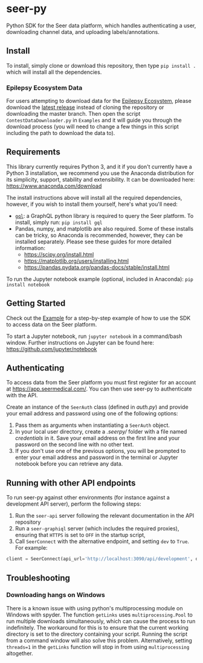 # seer-py

Python SDK for the Seer data platform, which handles authenticating a user, downloading channel data, and uploading labels/annotations.

## Install

To install, simply clone or download this repository, then type `pip install .` which will install all the dependencies.

### Epilepsy Ecosystem Data

For users attempting to download data for the [Epilepsy Ecosystem](https://www.epilepsyecosystem.org/howitworks/), please download the [latest release](https://github.com/seermedical/seer-py/releases/latest) instead of cloning the repository or downloading the master branch. Then open the script `ContestDataDownloader.py` in `Examples` and it will guide you through the download process (you will need to change a few things in this script including the path to download the data to).

## Requirements

This library currently requires Python 3, and it if you don't currently have a Python 3 installation, we recommend you use the Anaconda distribution for its simplicity, support, stability and extensibility. It can be downloaded here: https://www.anaconda.com/download

The install instructions above will install all the required dependencies, however, if you wish to install them yourself, here's what you'll need:

- [`gql`](https://github.com/graphql-python/gql): a GraphQL python library is required to query the Seer platform. To install, simply run: `pip install gql`
- Pandas, numpy, and matplotlib are also required. Some of these installs can be tricky, so Anaconda is recommended, however, they can be installed separately. Please see these guides for more detailed information:
  - https://scipy.org/install.html
  - https://matplotlib.org/users/installing.html
  - https://pandas.pydata.org/pandas-docs/stable/install.html

To run the Jupyter notebook example (optional, included in Anaconda): `pip install notebook`

## Getting Started

Check out the [Example](Examples/Example.ipynb) for a step-by-step example of how to use the SDK to access data on the Seer platform.

To start a Jupyter notebook, run `jupyter notebook` in a command/bash window. Further instructions on Jupyter can be found here: https://github.com/jupyter/notebook

## Authenticating

To access data from the Seer platform you must first register for an account at 
https://app.seermedical.com/. You can then use seer-py to authenticate with the API.

Create an instance of the `SeerAuth` class (defined in _auth.py_) and provide
your email address and password using one of the following options:

1. Pass them as arguments when instantiating a `SeerAuth` object.
2. In your local user directory, create a _.seerpy/_ folder with a file named
  _credentials_ in it. Save your email address on the first line and your
  password on the second line with no other text.
3. If you don't use one of the previous options, you will be prompted to enter
  your email address and password in the terminal or Jupyter notebook before
  you can retrieve any data.

## Running with other API endpoints

To run seer-py against other environments (for instance against a development API server), perform the following steps:

1. Run the `seer-api` server following the relevant documentation in the API repository
2. Run a `seer-graphiql` server (which includes the required proxies), ensuring that `HTTPS` is set to `OFF` in the startup script,
3. Call `SeerConnect` with the alternative endpoint, and setting `dev` to `True`. For example:

```python
client = SeerConnect(api_url='http://localhost:3090/api/development', dev=True)
```

## Troubleshooting

### Downloading hangs on Windows

There is a known issue with using python's multiprocessing module on Windows with spyder. The function `getLinks` uses `multiprocessing.Pool` to run multiple downloads simultaneously, which can cause the process to run indefinitely. The workaround for this is to ensure that the current working directory is set to the directory containing your script. Running the script from a command window will also solve this problem. Alternatively, setting `threads=1` in the `getLinks` function will stop in from using `multiprocessing` altogether.
